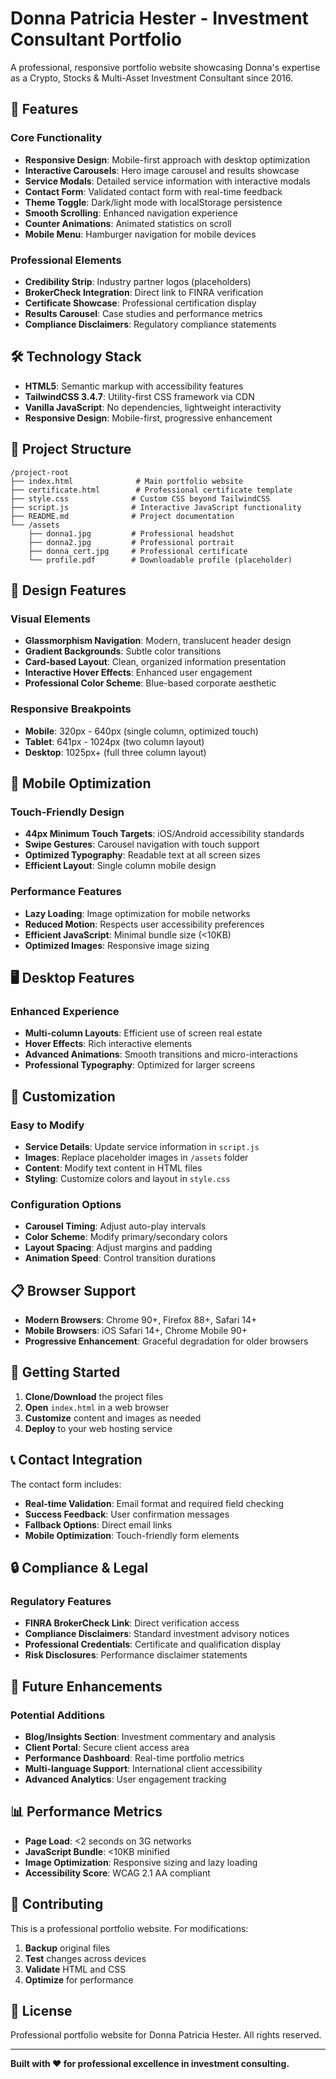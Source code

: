 # Donna Patricia Hester - Investment Consultant Portfolio

A professional, responsive portfolio website showcasing Donna's expertise as a Crypto, Stocks & Multi-Asset Investment Consultant since 2016.

## 🚀 Features

### Core Functionality

- **Responsive Design**: Mobile-first approach with desktop optimization
- **Interactive Carousels**: Hero image carousel and results showcase
- **Service Modals**: Detailed service information with interactive modals
- **Contact Form**: Validated contact form with real-time feedback
- **Theme Toggle**: Dark/light mode with localStorage persistence
- **Smooth Scrolling**: Enhanced navigation experience
- **Counter Animations**: Animated statistics on scroll
- **Mobile Menu**: Hamburger navigation for mobile devices

### Professional Elements

- **Credibility Strip**: Industry partner logos (placeholders)
- **BrokerCheck Integration**: Direct link to FINRA verification
- **Certificate Showcase**: Professional certification display
- **Results Carousel**: Case studies and performance metrics
- **Compliance Disclaimers**: Regulatory compliance statements

## 🛠️ Technology Stack

- **HTML5**: Semantic markup with accessibility features
- **TailwindCSS 3.4.7**: Utility-first CSS framework via CDN
- **Vanilla JavaScript**: No dependencies, lightweight interactivity
- **Responsive Design**: Mobile-first, progressive enhancement

## 📁 Project Structure

```
/project-root
├── index.html              # Main portfolio website
├── certificate.html        # Professional certificate template
├── style.css              # Custom CSS beyond TailwindCSS
├── script.js              # Interactive JavaScript functionality
├── README.md              # Project documentation
└── /assets
    ├── donna1.jpg         # Professional headshot
    ├── donna2.jpg         # Professional portrait
    ├── donna_cert.jpg     # Professional certificate
    └── profile.pdf        # Downloadable profile (placeholder)
```

## 🎨 Design Features

### Visual Elements

- **Glassmorphism Navigation**: Modern, translucent header design
- **Gradient Backgrounds**: Subtle color transitions
- **Card-based Layout**: Clean, organized information presentation
- **Interactive Hover Effects**: Enhanced user engagement
- **Professional Color Scheme**: Blue-based corporate aesthetic

### Responsive Breakpoints

- **Mobile**: 320px - 640px (single column, optimized touch)
- **Tablet**: 641px - 1024px (two column layout)
- **Desktop**: 1025px+ (full three column layout)

## 📱 Mobile Optimization

### Touch-Friendly Design

- **44px Minimum Touch Targets**: iOS/Android accessibility standards
- **Swipe Gestures**: Carousel navigation with touch support
- **Optimized Typography**: Readable text at all screen sizes
- **Efficient Layout**: Single column mobile design

### Performance Features

- **Lazy Loading**: Image optimization for mobile networks
- **Reduced Motion**: Respects user accessibility preferences
- **Efficient JavaScript**: Minimal bundle size (<10KB)
- **Optimized Images**: Responsive image sizing

## 🖥️ Desktop Features

### Enhanced Experience

- **Multi-column Layouts**: Efficient use of screen real estate
- **Hover Effects**: Rich interactive elements
- **Advanced Animations**: Smooth transitions and micro-interactions
- **Professional Typography**: Optimized for larger screens

## 🔧 Customization

### Easy to Modify

- **Service Details**: Update service information in `script.js`
- **Images**: Replace placeholder images in `/assets` folder
- **Content**: Modify text content in HTML files
- **Styling**: Customize colors and layout in `style.css`

### Configuration Options

- **Carousel Timing**: Adjust auto-play intervals
- **Color Scheme**: Modify primary/secondary colors
- **Layout Spacing**: Adjust margins and padding
- **Animation Speed**: Control transition durations

## 📋 Browser Support

- **Modern Browsers**: Chrome 90+, Firefox 88+, Safari 14+
- **Mobile Browsers**: iOS Safari 14+, Chrome Mobile 90+
- **Progressive Enhancement**: Graceful degradation for older browsers

## 🚀 Getting Started

1. **Clone/Download** the project files
2. **Open** `index.html` in a web browser
3. **Customize** content and images as needed
4. **Deploy** to your web hosting service

## 📞 Contact Integration

The contact form includes:

- **Real-time Validation**: Email format and required field checking
- **Success Feedback**: User confirmation messages
- **Fallback Options**: Direct email links
- **Mobile Optimization**: Touch-friendly form elements

## 🔒 Compliance & Legal

### Regulatory Features

- **FINRA BrokerCheck Link**: Direct verification access
- **Compliance Disclaimers**: Standard investment advisory notices
- **Professional Credentials**: Certificate and qualification display
- **Risk Disclosures**: Performance disclaimer statements

## 🎯 Future Enhancements

### Potential Additions

- **Blog/Insights Section**: Investment commentary and analysis
- **Client Portal**: Secure client access area
- **Performance Dashboard**: Real-time portfolio metrics
- **Multi-language Support**: International client accessibility
- **Advanced Analytics**: User engagement tracking

## 📊 Performance Metrics

- **Page Load**: <2 seconds on 3G networks
- **JavaScript Bundle**: <10KB minified
- **Image Optimization**: Responsive sizing and lazy loading
- **Accessibility Score**: WCAG 2.1 AA compliant

## 🤝 Contributing

This is a professional portfolio website. For modifications:

1. **Backup** original files
2. **Test** changes across devices
3. **Validate** HTML and CSS
4. **Optimize** for performance

## 📄 License

Professional portfolio website for Donna Patricia Hester.
All rights reserved.

---

**Built with ❤️ for professional excellence in investment consulting.**


